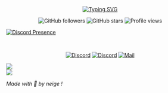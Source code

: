 <div align="center">
<a href="https://git.io/typing-svg">
<img src="https://readme-typing-svg.demolab.com?font=Montserrat&size=35&duration=3000&&pause=1000&color=FF0000&center=true&vCenter=true&width=600&lines=%F0%9F%8C%9F+Neige+X+Aishi+%F0%9F%8C%9F;%F0%9F%8D%A1discord.gg%2Fsuzume%F0%9F%8D%A1;%F0%9F%8C%9F+Neige+X+Aishi+%F0%9F%8C%9F;%F0%9F%8D%A1discord.gg%2Fsuzume%F0%9F%8D%A1;%F0%9F%8C%9F+Neige+X+Aishi+%F0%9F%8C%9F;%F0%9F%8D%A1discord.gg%2Fsuzume%F0%9F%8D%A1;t%C3%A9+encor+la%3F+%F0%9F%98%81;al%C3%A9+quite+la+pag+mtn+%F0%9F%98%83;stp%C3%A9+kit+la+paze+%F0%9F%98%84;tu+f%C3%A9+peur+%F0%9F%98%93" alt="Typing SVG" /></a>
</div>

<div align="center">
  
  ![GitHub followers](https://img.shields.io/github/followers/neigexaishi?style=for-the-badge&logo=github&color=ff6b35)
  ![GitHub stars](https://img.shields.io/github/stars/neigexaishi?style=for-the-badge&logo=github&color=ff6b35)
  ![Profile views](https://komarev.com/ghpvc/?username=neigexaishi&style=for-the-badge&color=ff6b35)
  
</div>

[![Discord Presence](https://lanyard.cnrad.dev/api/267757747653705728)](https://discord.com/users/267757747653705728)

<br>
<div align="center">
  
  [![Discord](https://img.shields.io/badge/-Discord-5865F2?style=for-the-badge&logo=discord&logoColor=white)](https://discord.gg/users/267757747653705728)
  [![Discord](https://img.shields.io/badge/-Discord-5865F2?style=for-the-badge&logo=discord&logoColor=white)](https://discord.gg/suzume)
  [![Mail](https://img.shields.io/badge/-Email-D14836?style=for-the-badge&logo=gmail&logoColor=white)](mailto:neigee@internet.ru)
  
</div>
<div align="center">
</div>  

![](https://github-readme-stats.vercel.app/api?username=neigexaishi&theme=slateorange&hide_border=false&include_all_commits=true&count_private=true)<br/>
![](https://github-readme-stats.vercel.app/api/top-langs/?username=neigexaishi&theme=slateorange&hide_border=false&include_all_commits=true&count_private=true&layout=compact)
  
*Made with 💖 by neige !*


